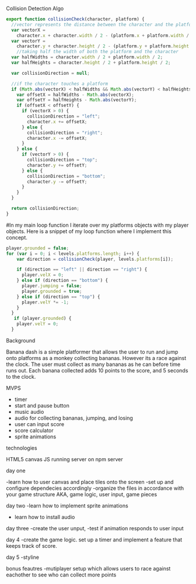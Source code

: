 
Collision Detection Algo

```javascript
export function collisionCheck(character, platform) {
  //vector represents the distance between the character and the platform
  var vectorX =
    character.x + character.width / 2 - (platform.x + platform.width / 2);
  var vectorY =
    character.y + character.height / 2 - (platform.y + platform.height / 2);
    //taking half the width of both the platform and the character
  var halfWidths = character.width / 2 + platform.width / 2;
  var halfHeights = character.height / 2 + platform.height / 2;

  var collisionDirection = null;

  //if the character touches a platform 
  if (Math.abs(vectorX) < halfWidths && Math.abs(vectorY) < halfHeights) {
    var offsetX = halfWidths - Math.abs(vectorX);
    var offsetY = halfHeights - Math.abs(vectorY);
    if (offsetX < offsetY) {
      if (vectorX > 0) {
        collisionDirection = "left";
        character.x += offsetX;
      } else {
        collisionDirection = "right";
        character.x -= offsetX;
      }
    } else {
      if (vectorY > 0) {
        collisionDirection = "top";
        character.y += offsetY;
      } else {
        collisionDirection = "bottom";
        character.y -= offsetY;
      }
    }
  }

  return collisionDirection;
}
```

#In my main loop function I iterate over my platforms objects with my player objects. Here is a snippet of my loop function where I implement this concept. 

```javascript
player.grounded = false;
for (var i = 0; i < levels.platforms.length; i++) {
    var direction = collisionCheck(player, levels.platforms[i]);

    if (direction == "left" || direction == "right") {
      player.velX = 0;
    } else if (direction == "bottom") {
      player.jumping = false;
      player.grounded = true;
    } else if (direction == "top") {
      player.velY *= -1;
    }
  }
   if (player.grounded) {
    player.velY = 0;
  }
```








Background

Banana dash is a simple platformer that allows the user to run and jump onto platforms as a monkey collecting bananas. However its a race against the clock. The user must collect as many bananas as he can before time runs out. Each banana collected adds 10 points to the score, and 5 seconds to the clock. 

MVPS

- timer
- start and pause button
- music audio
- audio for collecting bananas, jumping, and losing
- user can input score
- score calculator
- sprite animations




technologies

HTML5 canvas
JS
running server on npm server



day one

-learn how to user canvas and place tiles onto the screen
-set up and configure dependecies accordingly
-organize the files in accordance with your game structure AKA, game logic, user input, game pieces

day two 
-learn how to implement sprite animations
- learn how to install audio


day three
-create the user unput,
-test if animation responds to user input

day 4 
-create the game logic. set up a timer and implement a feature that keeps track of score. 

day 5
-styline



bonus feautres
-mutiplayer setup which allows users to race against eachother to see who can collect more points




